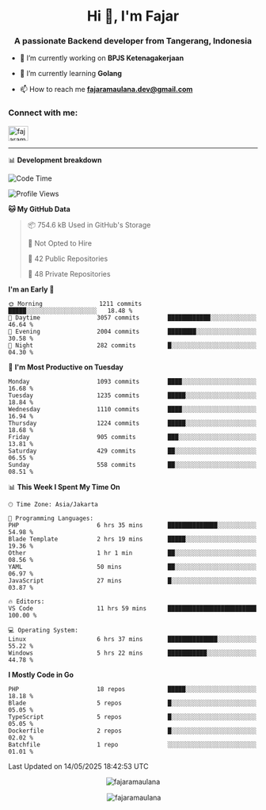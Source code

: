 <h1 align="center">Hi 👋, I'm Fajar</h1>
<h3 align="center">A passionate Backend developer from Tangerang, Indonesia</h3>

<!-- <p align="left"> <img src="https://komarev.com/ghpvc/?username=fajaramaulana&label=Profile%20views&color=0e75b6&style=flat" alt="fajaramaulana" /> </p> -->

- 🔭 I’m currently working on **BPJS Ketenagakerjaan**

- 🌱 I’m currently learning **Golang**

- 📫 How to reach me **fajaramaulana.dev@gmail.com**

<h3 align="left">Connect with me:</h3>
<p align="left">
<a href="https://linkedin.com/in/fajar-agus-maulana-73533a180/" target="blank"><img align="center" src="https://raw.githubusercontent.com/rahuldkjain/github-profile-readme-generator/master/src/images/icons/Social/linked-in-alt.svg" alt="fajaramaulana" height="30" width="40" /></a>
</p>

-------

📊 **Development breakdown**
<!--START_SECTION:waka-->
![Code Time](http://img.shields.io/badge/Code%20Time-2%2C953%20hrs%2036%20mins-blue)

![Profile Views](http://img.shields.io/badge/Profile%20Views-0-blue)

**🐱 My GitHub Data** 

> 📦 754.6 kB Used in GitHub's Storage 
 > 
> 🚫 Not Opted to Hire
 > 
> 📜 42 Public Repositories 
 > 
> 🔑 48 Private Repositories 
 > 
**I'm an Early 🐤** 

```text
🌞 Morning                1211 commits        █████░░░░░░░░░░░░░░░░░░░░   18.48 % 
🌆 Daytime                3057 commits        ████████████░░░░░░░░░░░░░   46.64 % 
🌃 Evening                2004 commits        ████████░░░░░░░░░░░░░░░░░   30.58 % 
🌙 Night                  282 commits         █░░░░░░░░░░░░░░░░░░░░░░░░   04.30 % 
```
📅 **I'm Most Productive on Tuesday** 

```text
Monday                   1093 commits        ████░░░░░░░░░░░░░░░░░░░░░   16.68 % 
Tuesday                  1235 commits        █████░░░░░░░░░░░░░░░░░░░░   18.84 % 
Wednesday                1110 commits        ████░░░░░░░░░░░░░░░░░░░░░   16.94 % 
Thursday                 1224 commits        █████░░░░░░░░░░░░░░░░░░░░   18.68 % 
Friday                   905 commits         ███░░░░░░░░░░░░░░░░░░░░░░   13.81 % 
Saturday                 429 commits         ██░░░░░░░░░░░░░░░░░░░░░░░   06.55 % 
Sunday                   558 commits         ██░░░░░░░░░░░░░░░░░░░░░░░   08.51 % 
```


📊 **This Week I Spent My Time On** 

```text
🕑︎ Time Zone: Asia/Jakarta

💬 Programming Languages: 
PHP                      6 hrs 35 mins       ██████████████░░░░░░░░░░░   54.98 % 
Blade Template           2 hrs 19 mins       █████░░░░░░░░░░░░░░░░░░░░   19.36 % 
Other                    1 hr 1 min          ██░░░░░░░░░░░░░░░░░░░░░░░   08.56 % 
YAML                     50 mins             ██░░░░░░░░░░░░░░░░░░░░░░░   06.97 % 
JavaScript               27 mins             █░░░░░░░░░░░░░░░░░░░░░░░░   03.87 % 

🔥 Editors: 
VS Code                  11 hrs 59 mins      █████████████████████████   100.00 % 

💻 Operating System: 
Linux                    6 hrs 37 mins       ██████████████░░░░░░░░░░░   55.22 % 
Windows                  5 hrs 22 mins       ███████████░░░░░░░░░░░░░░   44.78 % 
```

**I Mostly Code in Go** 

```text
PHP                      18 repos            █████░░░░░░░░░░░░░░░░░░░░   18.18 % 
Blade                    5 repos             █░░░░░░░░░░░░░░░░░░░░░░░░   05.05 % 
TypeScript               5 repos             █░░░░░░░░░░░░░░░░░░░░░░░░   05.05 % 
Dockerfile               2 repos             █░░░░░░░░░░░░░░░░░░░░░░░░   02.02 % 
Batchfile                1 repo              ░░░░░░░░░░░░░░░░░░░░░░░░░   01.01 % 
```




 Last Updated on 14/05/2025 18:42:53 UTC
<!--END_SECTION:waka-->
<p align="center"><img align="center" src="https://github-readme-stats.vercel.app/api/top-langs?username=fajaramaulana&show_icons=true&locale=en&layout=compact" alt="fajaramaulana" /></p>

<p align="center">&nbsp;<img align="center" src="https://github-readme-stats.vercel.app/api?username=fajaramaulana&show_icons=true&locale=en" alt="fajaramaulana" /></p>
